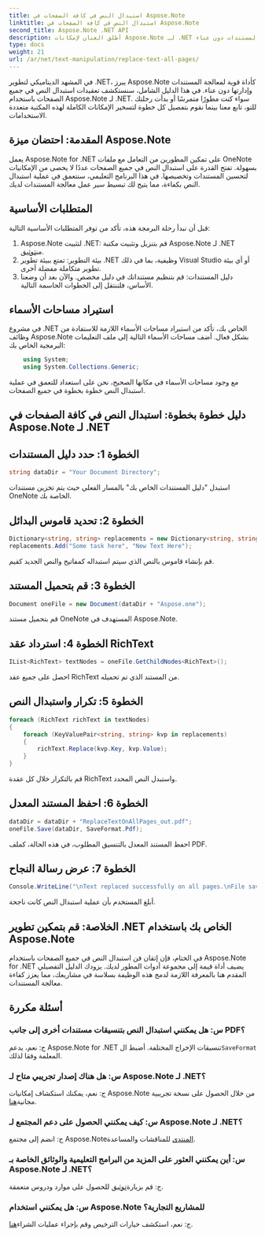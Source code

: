 ```yaml
---
title: استبدال النص في كافة الصفحات في Aspose.Note
linktitle: استبدال النص في كافة الصفحات في Aspose.Note
second_title: Aspose.Note .NET API
description: أطلق العنان لإمكانات Aspose.Note لـ .NET من خلال دليلنا خطوة بخطوة حول استبدال النص في جميع الصفحات. تبسيط معالجة المستندات دون عناء.
type: docs
weight: 21
url: /ar/net/text-manipulation/replace-text-all-pages/
---
```

في المشهد الديناميكي لتطوير .NET، يبرز Aspose.Note كأداة قوية لمعالجة المستندات وإدارتها دون عناء. في هذا الدليل الشامل، سنستكشف تعقيدات استبدال النص في جميع الصفحات باستخدام Aspose.Note لـ .NET. سواء كنت مطورًا متمرسًا أو بدأت رحلتك للتو، تابع معنا بينما نقوم بتفصيل كل خطوة لتسخير الإمكانات الكاملة لهذه المكتبة متعددة الاستخدامات.
## المقدمة: احتضان ميزة Aspose.Note
يعمل Aspose.Note for .NET على تمكين المطورين من التعامل مع ملفات OneNote بسهولة. تفتح القدرة على استبدال النص في جميع الصفحات عددًا لا يحصى من الإمكانيات لتحسين المستندات وتخصيصها. في هذا البرنامج التعليمي، سنتعمق في عملية استبدال النص بكفاءة، مما يتيح لك تبسيط سير عمل معالجة المستندات لديك.
## المتطلبات الأساسية
قبل أن نبدأ رحلة البرمجة هذه، تأكد من توفر المتطلبات الأساسية التالية:
1.  Aspose.Note لتثبيت .NET: قم بتنزيل وتثبيت مكتبة Aspose.Note لـ .NET من[توثيق](https://reference.aspose.com/note/net/).
2. بيئة التطوير: تمتع ببيئة تطوير .NET وظيفية، بما في ذلك Visual Studio أو أي بيئة تطوير متكاملة مفضلة أخرى.
3. دليل المستندات: قم بتنظيم مستنداتك في دليل مخصص.
والآن بعد أن وضعنا الأساس، فلننتقل إلى الخطوات الحاسمة التالية.
## استيراد مساحات الأسماء
في مشروع .NET الخاص بك، تأكد من استيراد مساحات الأسماء اللازمة للاستفادة من وظائف Aspose.Note بشكل فعال. أضف مساحات الأسماء التالية إلى ملف التعليمات البرمجية الخاص بك:
```csharp
    using System;
    using System.Collections.Generic;
```
مع وجود مساحات الأسماء في مكانها الصحيح، نحن على استعداد للتعمق في عملية استبدال النص خطوة بخطوة في جميع الصفحات.
## دليل خطوة بخطوة: استبدال النص في كافة الصفحات في Aspose.Note لـ .NET
## الخطوة 1: حدد دليل المستندات
```csharp
string dataDir = "Your Document Directory";
```
استبدل "دليل المستندات الخاص بك" بالمسار الفعلي حيث يتم تخزين مستندات OneNote الخاصة بك.
## الخطوة 2: تحديد قاموس البدائل
```csharp
Dictionary<string, string> replacements = new Dictionary<string, string>();
replacements.Add("Some task here", "New Text Here");
```
قم بإنشاء قاموس بالنص الذي سيتم استبداله كمفاتيح والنص الجديد كقيم.
## الخطوة 3: قم بتحميل المستند
```csharp
Document oneFile = new Document(dataDir + "Aspose.one");
```
قم بتحميل مستند OneNote المستهدف في Aspose.Note.
## الخطوة 4: استرداد عقد RichText
```csharp
IList<RichText> textNodes = oneFile.GetChildNodes<RichText>();
```
احصل على جميع عقد RichText من المستند الذي تم تحميله.
## الخطوة 5: تكرار واستبدال النص
```csharp
foreach (RichText richText in textNodes)
{
    foreach (KeyValuePair<string, string> kvp in replacements)
    {
        richText.Replace(kvp.Key, kvp.Value);
    }
}
```
قم بالتكرار خلال كل عقدة RichText واستبدل النص المحدد.
## الخطوة 6: احفظ المستند المعدل
```csharp
dataDir = dataDir + "ReplaceTextOnAllPages_out.pdf";
oneFile.Save(dataDir, SaveFormat.Pdf);
```
احفظ المستند المعدل بالتنسيق المطلوب، في هذه الحالة، كملف PDF.
## الخطوة 7: عرض رسالة النجاح
```csharp
Console.WriteLine("\nText replaced successfully on all pages.\nFile saved at " + dataDir);
```
أبلغ المستخدم بأن عملية استبدال النص كانت ناجحة.
## الخلاصة: قم بتمكين تطوير .NET الخاص بك باستخدام Aspose.Note
في الختام، فإن إتقان فن استبدال النص في جميع الصفحات باستخدام Aspose.Note for .NET يضيف أداة قيمة إلى مجموعة أدوات المطور لديك. يزودك الدليل التفصيلي المقدم هنا بالمعرفة اللازمة لدمج هذه الوظيفة بسلاسة في مشاريعك، مما يعزز كفاءة معالجة المستندات.
## أسئلة مكررة
### س: هل يمكنني استبدال النص بتنسيقات مستندات أخرى إلى جانب PDF؟
 ج: نعم، يدعم Aspose.Note for .NET تنسيقات الإخراج المختلفة. أضبط ال`SaveFormat` المعلمة وفقا لذلك.
### س: هل هناك إصدار تجريبي متاح لـ Aspose.Note لـ .NET؟
 ج: نعم، يمكنك استكشاف إمكانيات Aspose.Note من خلال الحصول على نسخة تجريبية مجانية[هنا](https://releases.aspose.com/).
### س: كيف يمكنني الحصول على دعم المجتمع لـ Aspose.Note لـ .NET؟
 ج: انضم إلى مجتمع Aspose.Note[المنتدى](https://forum.aspose.com/c/note/28) للمناقشات والمساعدة.
### س: أين يمكنني العثور على المزيد من البرامج التعليمية والوثائق الخاصة بـ Aspose.Note لـ .NET؟
 ج: قم بزيارة[توثيق](https://reference.aspose.com/note/net/) للحصول على موارد ودروس متعمقة.
### س: هل يمكنني استخدام Aspose.Note للمشاريع التجارية؟
 ج: نعم، استكشف خيارات الترخيص وقم بإجراء عمليات الشراء[هنا](https://purchase.aspose.com/buy).